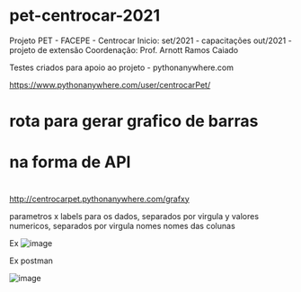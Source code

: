 # pet-centrocar-2021
Projeto PET - FACEPE - Centrocar
Inicio: set/2021 - capacitações
        out/2021 - projeto de extensão
Coordenação: Prof. Arnott Ramos Caiado

Testes criados para apoio ao projeto - pythonanywhere.com

https://www.pythonanywhere.com/user/centrocarPet/


# rota para gerar grafico de barras
# na forma de API
#
http://centrocarpet.pythonanywhere.com/grafxy

parametros
x labels para os dados, separados por virgula
y valores numericos, separados por virgula
nomes nomes das colunas


Ex
![image](https://user-images.githubusercontent.com/69168575/139855040-8619f684-8498-4994-8ec1-78be289ac5a6.png)

Ex postman

![image](https://user-images.githubusercontent.com/69168575/139855288-26f75e84-31c4-4df6-9d51-b7a505c20546.png)

